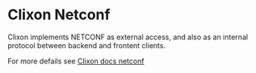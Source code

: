 # Clixon Netconf

Clixon implements NETCONF as external access, and also as an internal protocol between backend and frontent clients.

For more defails see [Clixon docs netconf](https://clixon-docs.readthedocs.io/en/latest/standards.html#netconf)